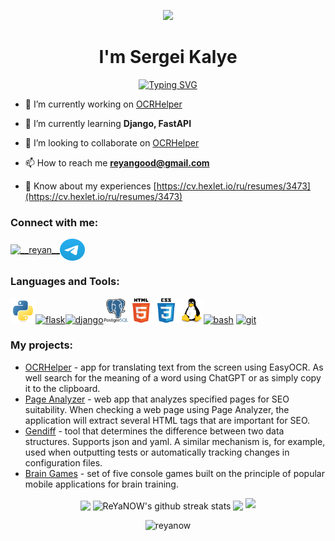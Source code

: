 <p align="center">
<img src="https://capsule-render.vercel.app/api?type=waving&height=300&color=gradient&text=HI%20THERE!&animation=twinkling">
</p>

<h1 align="center">I'm Sergei Kalye</h1>
<p align="center"> <a href="https://git.io/typing-svg"><img src="https://readme-typing-svg.demolab.com?font=Orbitron&pause=1000&width=435&lines=Welcome+to+my+Github+Profile+Page!;I+am+a+Python+Web+Developer!" alt="Typing SVG" /></a> </p>

- 🔭 I’m currently working on [OCRHelper](https://github.com/ReYaNOW/OCRHelper)

- 🌱 I’m currently learning **Django, FastAPI**

- 👯 I’m looking to collaborate on [OCRHelper](https://github.com/ReYaNOW/OCRHelper)

- 📫 How to reach me **reyangood@gmail.com**

- 📄 Know about my experiences [https://cv.hexlet.io/ru/resumes/3473](https://cv.hexlet.io/ru/resumes/3473)

<h3 align="left">Connect with me:</h3>
<p align="left">
<a href="https://discord.com/users/254569516229459968" target="blank"><img align="center" src="https://raw.githubusercontent.com/rahuldkjain/github-profile-readme-generator/master/src/images/icons/Social/discord.svg" alt="__reyan__" height="39" width="52" /></a><a href="https://t.me/reyanow" target="blank"><img align="center" src="https://github.com/ReYaNOW/ReYaNOW/blob/main/telegram_ico.png?raw=true" alt="@reyanow" height="35" width="40" /></a>
</p>

<h3 align="left">Languages and Tools:</h3>
<p align="left"><a href="https://www.python.org" target="_blank" rel="noreferrer"><img src="https://raw.githubusercontent.com/devicons/devicon/master/icons/python/python-original.svg" alt="python" width="40" height="40"/><a href="https://flask.palletsprojects.com/" target="_blank" rel="noreferrer"><img src="https://www.vectorlogo.zone/logos/pocoo_flask/pocoo_flask-icon.svg" alt="flask" width="40" height="40"/><a href="https://www.djangoproject.com/" target="_blank" rel="noreferrer"><img src="https://cdn.worldvectorlogo.com/logos/django.svg" alt="django" width="40" height="40"/><a href="https://www.postgresql.org" target="_blank" rel="noreferrer"><img src="https://raw.githubusercontent.com/devicons/devicon/master/icons/postgresql/postgresql-original-wordmark.svg" alt="postgresql" width="40" height="40"/></a><a href="https://www.w3.org/html/" target="_blank" rel="noreferrer"><img src="https://raw.githubusercontent.com/devicons/devicon/master/icons/html5/html5-original-wordmark.svg" alt="html5" width="40" height="40"/></a><a href="https://www.w3schools.com/css/" target="_blank" rel="noreferrer"><img src="https://raw.githubusercontent.com/devicons/devicon/master/icons/css3/css3-original-wordmark.svg" alt="css3" width="40" height="40"/></a></a><a href="https://www.linux.org/" target="_blank" rel="noreferrer"><img src="https://raw.githubusercontent.com/devicons/devicon/master/icons/linux/linux-original.svg" alt="linux" width="40" height="40"/></a></a><a href="https://www.gnu.org/software/bash/" target="_blank" rel="noreferrer"><img src="https://www.vectorlogo.zone/logos/gnu_bash/gnu_bash-icon.svg" alt="bash" width="40" height="40"/></a></a> <a href="https://git-scm.com/" target="_blank" rel="noreferrer"> <img src="https://www.vectorlogo.zone/logos/git-scm/git-scm-icon.svg" alt="git" width="40" height="40"/></a> </p>

<h3 align="left">My projects:</h3>

- <div><a href="https://github.com/ReYaNOW/OCRHelper">OCRHelper</a> - app for translating text from the screen using EasyOCR. As well search for the meaning of a word using ChatGPT or as simply copy it to the clipboard.</div>

- <div><a href="https://github.com/ReYaNOW/python-project-83">Page Analyzer</a> - web app that analyzes specified pages for SEO suitability. When checking a web page using Page Analyzer, the application will extract several HTML tags that are important for SEO.</div>

- <div><a href="https://github.com/ReYaNOW/python-project-50">Gendiff</a> - tool that determines the difference between two data structures. Supports json and yaml. A similar mechanism is, for example, used when outputting tests or automatically tracking changes in configuration files.</div>

- <div><a href="https://github.com/ReYaNOW/python-project-49">Brain Games</a> - set of five console games built on the principle of popular mobile applications for brain training.</div>


<p align="center">
<img align="center" width="400" src="https://github-readme-stats.vercel.app/api?username=ReYaNOW&show_icons=true&theme=github_dark&&hide_border=true">
<img align="center" width="400" src="https://github-readme-streak-stats.herokuapp.com/?user=ReYaNOW&theme=github-dark&hide_border=true&date_format=M%20j%5B%2C%20Y%5D" alt="ReYaNOW's github streak stats"> 
<img align="center" width="800" src="https://github-profile-summary-cards.vercel.app/api/cards/profile-details?username=ReYaNOW&theme=github_dark&show_icons=true&bg_color=0111111"> 
<img src="https://raw.githubusercontent.com/ReYaNOW/ReYaNOW/c0ac4bf73208c9dec6e0537346bd0db25c8ed115/snek.svg">
<p align="center"> <img src="https://komarev.com/ghpvc/?username=reyanow&label=Profile%20views&color=0e75b6&style=flat" alt="reyanow" /> </p>
</p>
